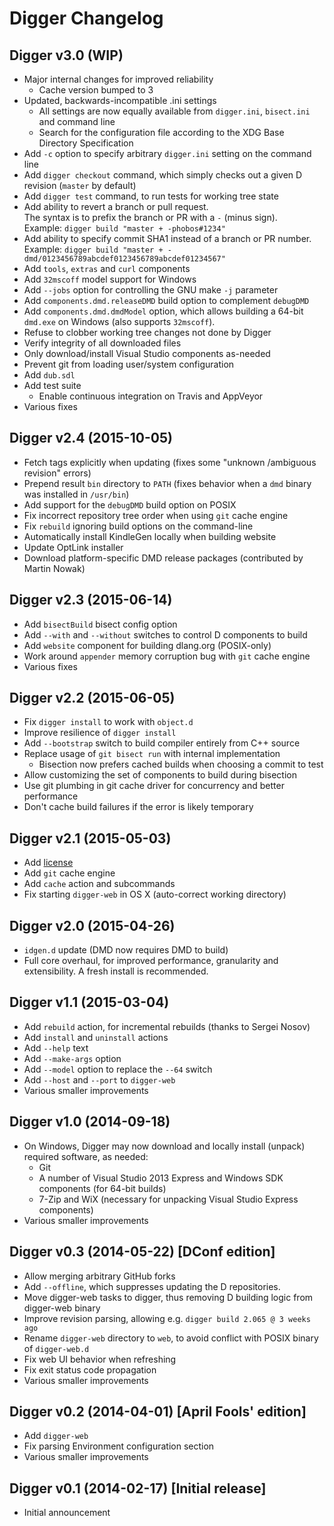 Digger Changelog
================

Digger v3.0 (WIP)
------------------------

 * Major internal changes for improved reliability
   * Cache version bumped to 3
 * Updated, backwards-incompatible .ini settings
   * All settings are now equally available from `digger.ini`, `bisect.ini` 
     and command line
   * Search for the configuration file according to the XDG Base Directory
     Specification
 * Add `-c` option to specify arbitrary `digger.ini` setting on the command 
   line
 * Add `digger checkout` command, which simply checks out a given D revision 
   (`master` by default)
 * Add `digger test` command, to run tests for working tree state
 * Add ability to revert a branch or pull request.  
   The syntax is to prefix the branch or PR with a `-` (minus sign).  
   Example: `digger build "master + -phobos#1234"`
 * Add ability to specify commit SHA1 instead of a branch or PR number.  
   Example: `digger build "master + -dmd/0123456789abcdef0123456789abcdef01234567"`
 * Add `tools`, `extras` and `curl` components
 * Add `32mscoff` model support for Windows
 * Add `--jobs` option for controlling the GNU make `-j` parameter
 * Add `components.dmd.releaseDMD` build option to complement `debugDMD`
 * Add `components.dmd.dmdModel` option, which allows building a 64-bit
   `dmd.exe` on Windows (also supports `32mscoff`).
 * Refuse to clobber working tree changes not done by Digger
 * Verify integrity of all downloaded files
 * Only download/install Visual Studio components as-needed
 * Prevent git from loading user/system configuration
 * Add `dub.sdl`
 * Add test suite
   * Enable continuous integration on Travis and AppVeyor
 * Various fixes

Digger v2.4 (2015-10-05)
------------------------

 * Fetch tags explicitly when updating
   (fixes some "unknown /ambiguous revision" errors)
 * Prepend result `bin` directory to `PATH`
   (fixes behavior when a `dmd` binary was installed in `/usr/bin`)
 * Add support for the `debugDMD` build option on POSIX
 * Fix incorrect repository tree order when using `git` cache engine
 * Fix `rebuild` ignoring build options on the command-line
 * Automatically install KindleGen locally when building website
 * Update OptLink installer
 * Download platform-specific DMD release packages
   (contributed by Martin Nowak)

Digger v2.3 (2015-06-14)
------------------------

 * Add `bisectBuild` bisect config option
 * Add `--with` and `--without` switches to control D components to build
 * Add `website` component for building dlang.org (POSIX-only)
 * Work around `appender` memory corruption bug with `git` cache engine
 * Various fixes

Digger v2.2 (2015-06-05)
------------------------

 * Fix `digger install` to work with `object.d`
 * Improve resilience of `digger install`
 * Add `--bootstrap` switch to build compiler entirely from C++ source
 * Replace usage of `git bisect run` with internal implementation
   * Bisection now prefers cached builds when choosing a commit to test
 * Allow customizing the set of components to build during bisection
 * Use git plumbing in git cache driver for concurrency and better performance
 * Don't cache build failures if the error is likely temporary

Digger v2.1 (2015-05-03)
------------------------

 * Add [license](LICENSE.md)
 * Add `git` cache engine
 * Add `cache` action and subcommands
 * Fix starting `digger-web` in OS X
   (auto-correct working directory)

Digger v2.0 (2015-04-26)
------------------------

 * `idgen.d` update (DMD now requires DMD to build)
 * Full core overhaul, for improved performance, granularity and extensibility.
   A fresh install is recommended.

Digger v1.1 (2015-03-04)
------------------------

 * Add `rebuild` action, for incremental rebuilds
   (thanks to Sergei Nosov)
 * Add `install` and `uninstall` actions
 * Add `--help` text
 * Add `--make-args` option
 * Add `--model` option to replace the `--64` switch
 * Add `--host` and `--port` to `digger-web`
 * Various smaller improvements

Digger v1.0 (2014-09-18)
------------------------

 * On Windows, Digger may now download and locally install (unpack) required 
   software, as needed:
   - Git
   - A number of Visual Studio 2013 Express and Windows SDK components (for 
     64-bit builds)
   - 7-Zip and WiX (necessary for unpacking Visual Studio Express components)
 * Various smaller improvements

Digger v0.3 (2014-05-22) [DConf edition]
----------------------------------------

 * Allow merging arbitrary GitHub forks
 * Add `--offline`, which suppresses updating the D repositories.
 * Move digger-web tasks to digger, thus removing D building logic from 
   digger-web binary
 * Improve revision parsing, allowing e.g. `digger build 2.065 @ 3 weeks ago`
 * Rename `digger-web` directory to `web`, to avoid conflict with POSIX binary 
   of `digger-web.d`
 * Fix web UI behavior when refreshing
 * Fix exit status code propagation
 * Various smaller improvements

Digger v0.2 (2014-04-01) [April Fools' edition]
-----------------------------------------------

 * Add `digger-web`
 * Fix parsing Environment configuration section
 * Various smaller improvements

Digger v0.1 (2014-02-17) [Initial release]
------------------------------------------

 * Initial announcement

